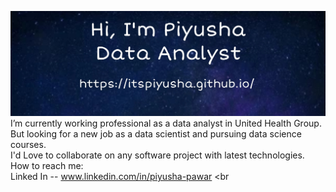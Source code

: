 
![Piyusha Title](https://github.com/ItsPiyusha/ItsPiyusha/blob/master/-1_orig%20(1).jpeg)
I’m currently working professional as a data analyst in United Health Group.<br> 
But looking for a new job as a data scientist and pursuing data science courses. <br>
I'd Love to collaborate on any software project with latest technologies. <br>
How to reach me: <br>
Linked In --  www.linkedin.com/in/piyusha-pawar <br
